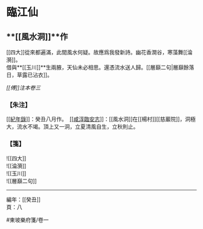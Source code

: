 # 臨江仙

## **[[風水洞]]**作

[[四大]]從來都遍滿，此間風水何疑。故應爲我發新詩。幽花香澗谷，寒藻舞[[淪漪]]。\
借與**[[玉川]]**生兩腋，天仙未必相思。還憑流水送人歸。[[層巔二句|層巔餘落日，草露已沾衣]]。

*[[傅]]注本卷三*

### 【朱注】

<u>[[紀年錄]]</u>：癸丑八月作。　<u>[[咸淳臨安志]]</u>：[[風水洞]]在[[楊村]][[慈巖院]]，洞極大，流水不竭。頂上又一洞，立夏清風自生，立秋則止。

### 【箋】

![[四大]]\
![[淪漪]]\
![[玉川]]\
![[層巔二句]]

---

編年：[[癸丑]]\
頁：八

#東坡樂府箋/卷一